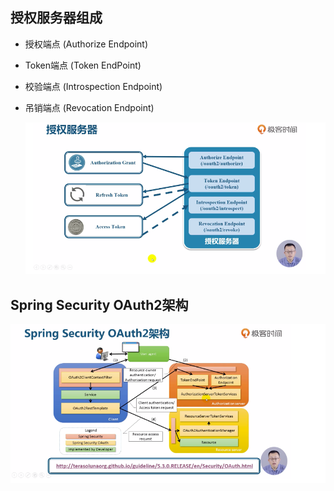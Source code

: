 ## 授权服务器组成

* 授权端点 (Authorize Endpoint)

* Token端点 (Token EndPoint)

* 校验端点 (Introspection Endpoint)

* 吊销端点 (Revocation Endpoint)

  ![image-20191125170730989](第三次听课笔记(07-).assets/image-20191125170730989.png)



## Spring Security OAuth2架构

 ![image-20191125170811985](第三次听课笔记(07-).assets/image-20191125170811985.png)

